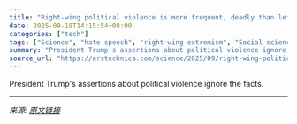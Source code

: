 ```yaml
---
title: "Right-wing political violence is more frequent, deadly than left-wing violence"
date: 2025-09-18T14:15:54+08:00
categories: ["tech"]
tags: ["Science", "hate speech", "right-wing extremism", "Social science", "syndication"]
summary: "President Trump's assertions about political violence ignore the facts."
source_url: "https://arstechnica.com/science/2025/09/right-wing-political-violence-is-more-frequent-deadly-than-left-wing-violence/"
---
```


President Trump's assertions about political violence ignore the facts.

---

*来源: [原文链接](https://arstechnica.com/science/2025/09/right-wing-political-violence-is-more-frequent-deadly-than-left-wing-violence/)*
